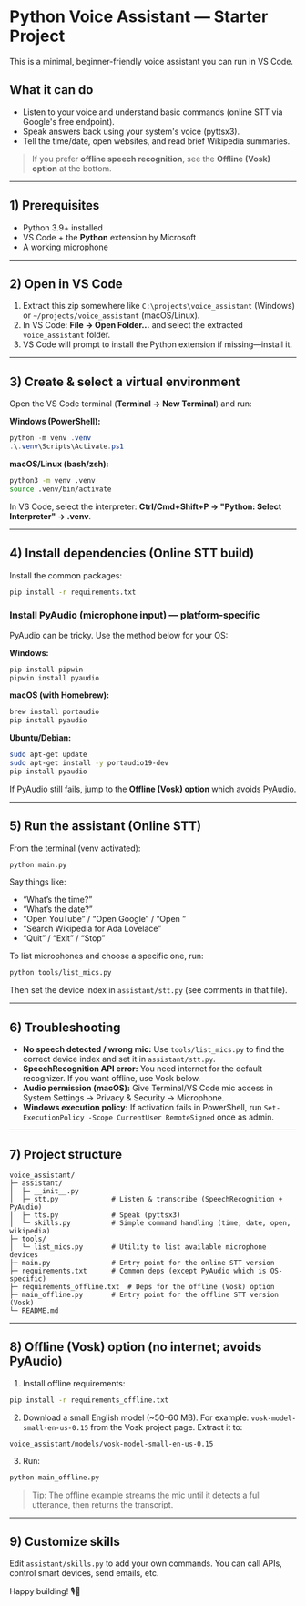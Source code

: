 # Python Voice Assistant — Starter Project

This is a minimal, beginner-friendly voice assistant you can run in VS Code.

## What it can do
- Listen to your voice and understand basic commands (online STT via Google's free endpoint).
- Speak answers back using your system's voice (pyttsx3).
- Tell the time/date, open websites, and read brief Wikipedia summaries.

> If you prefer **offline speech recognition**, see the **Offline (Vosk) option** at the bottom.

---

## 1) Prerequisites
- Python 3.9+ installed
- VS Code + the **Python** extension by Microsoft
- A working microphone

---

## 2) Open in VS Code
1. Extract this zip somewhere like `C:\projects\voice_assistant` (Windows) or `~/projects/voice_assistant` (macOS/Linux).
2. In VS Code: **File → Open Folder…** and select the extracted `voice_assistant` folder.
3. VS Code will prompt to install the Python extension if missing—install it.

---

## 3) Create & select a virtual environment
Open the VS Code terminal (**Terminal → New Terminal**) and run:

**Windows (PowerShell):**
```powershell
python -m venv .venv
.\.venv\Scripts\Activate.ps1
```

**macOS/Linux (bash/zsh):**
```bash
python3 -m venv .venv
source .venv/bin/activate
```

In VS Code, select the interpreter: **Ctrl/Cmd+Shift+P → "Python: Select Interpreter" → .venv**.

---

## 4) Install dependencies (Online STT build)
Install the common packages:
```bash
pip install -r requirements.txt
```

### Install PyAudio (microphone input) — platform-specific
PyAudio can be tricky. Use the method below for your OS:

**Windows:**
```powershell
pip install pipwin
pipwin install pyaudio
```

**macOS (with Homebrew):**
```bash
brew install portaudio
pip install pyaudio
```

**Ubuntu/Debian:**
```bash
sudo apt-get update
sudo apt-get install -y portaudio19-dev
pip install pyaudio
```

If PyAudio still fails, jump to the **Offline (Vosk) option** which avoids PyAudio.

---

## 5) Run the assistant (Online STT)
From the terminal (venv activated):
```bash
python main.py
```

Say things like:
- “What’s the time?”
- “What’s the date?”
- “Open YouTube” / “Open Google” / “Open <site or topic>”
- “Search Wikipedia for Ada Lovelace”
- “Quit” / “Exit” / “Stop”

To list microphones and choose a specific one, run:
```bash
python tools/list_mics.py
```
Then set the device index in `assistant/stt.py` (see comments in that file).

---

## 6) Troubleshooting
- **No speech detected / wrong mic:** Use `tools/list_mics.py` to find the correct device index and set it in `assistant/stt.py`.
- **SpeechRecognition API error:** You need internet for the default recognizer. If you want offline, use Vosk below.
- **Audio permission (macOS):** Give Terminal/VS Code mic access in System Settings → Privacy & Security → Microphone.
- **Windows execution policy:** If activation fails in PowerShell, run `Set-ExecutionPolicy -Scope CurrentUser RemoteSigned` once as admin.

---

## 7) Project structure
```text
voice_assistant/
├─ assistant/
│  ├─ __init__.py
│  ├─ stt.py             # Listen & transcribe (SpeechRecognition + PyAudio)
│  ├─ tts.py             # Speak (pyttsx3)
│  └─ skills.py          # Simple command handling (time, date, open, wikipedia)
├─ tools/
│  └─ list_mics.py       # Utility to list available microphone devices
├─ main.py               # Entry point for the online STT version
├─ requirements.txt      # Common deps (except PyAudio which is OS-specific)
├─ requirements_offline.txt  # Deps for the offline (Vosk) option
├─ main_offline.py       # Entry point for the offline STT version (Vosk)
└─ README.md
```

---

## 8) Offline (Vosk) option (no internet; avoids PyAudio)
1) Install offline requirements:
```bash
pip install -r requirements_offline.txt
```

2) Download a small English model (~50–60 MB). For example: `vosk-model-small-en-us-0.15` from the Vosk project page. Extract it to:
```text
voice_assistant/models/vosk-model-small-en-us-0.15
```

3) Run:
```bash
python main_offline.py
```

> Tip: The offline example streams the mic until it detects a full utterance, then returns the transcript.

---

## 9) Customize skills
Edit `assistant/skills.py` to add your own commands. You can call APIs, control smart devices, send emails, etc.

Happy building! 🎙️🤖
